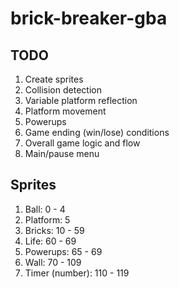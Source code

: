 # brick-breaker-gba

## TODO
1. Create sprites
2. Collision detection
3. Variable platform reflection
4. Platform movement
5. Powerups
6. Game ending (win/lose) conditions
7. Overall game logic and flow
8. Main/pause menu

## Sprites
1. Ball: 0 - 4
2. Platform: 5
3. Bricks: 10 - 59
4. Life: 60 - 69
5. Powerups: 65 - 69
6. Wall: 70 - 109
7. Timer (number): 110 - 119